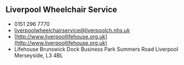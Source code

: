 
## Liverpool Wheelchair Service

- <i class="fa fa-phone"></i> 0151 296 7770
- <i class="fa fa-envelope"></i> <a href="mailto:liverpoolwheelchairservice@liverpoolch.nhs.uk">liverpoolwheelchairservice@liverpoolch.nhs.uk</a>
- <i class="fa fa-home"></i> [http://www.liverpoollifehouse.org.uk](http://www.liverpoollifehouse.org.uk)
- <i class="fa fa-building"></i> Lifehouse Brunswick Dock Business Park Summers Road  Liverpool Merseyside, L3 4BL
